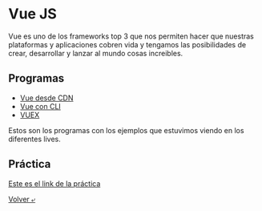 # Vue JS

Vue es uno de los frameworks top 3 que nos permiten hacer que nuestras plataformas y aplicaciones cobren vida y tengamos las posibilidades de crear, desarrollar y lanzar al mundo cosas increibles.

## Programas

- [Vue desde CDN](./programas/CDN/app.js)
- [Vue con CLI](./programas/CLI/App.vue)
- [VUEX](./programas/VUEX/App.vue)

Estos son los programas con los ejemplos que estuvimos viendo en los diferentes lives.

## Práctica

[Este es el link de la práctica](./practica/README.md)

[Volver &ldca;](/README.md "Regresar a página principal")